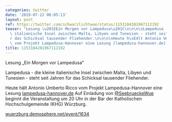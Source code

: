 ```yaml
---
categories: twitter
date: '2019-07-22 06:05:13'
layout: post
ref: https://twitter.com/schwarzlichtwue/status/1153184201967112192
teaser: "Lesung \u201EEin Morgen vor Lampedusa\u201C\n\n\n\nLampedusa - die kleine\
  \ italienische Insel zwischen Malta, Libyen und Tunesien - steht seit Jahren f\xFC\
  r das Schicksal tausender Fliehender.\n\n\n\nHeute h\xE4lt Antonio Umberto Ricco\
  \ vom Projekt Lampedusa-Hannover eine Lesung [lampedusa-hannover.de](https://www.lampedusa-hannover.de/)"
title: 1153184201967112192
---
```

Lesung „Ein Morgen vor Lampedusa“



Lampedusa - die kleine italienische Insel zwischen Malta, Libyen und Tunesien - steht seit Jahren für das Schicksal tausender Fliehender.



Heute hält Antonio Umberto Ricco vom Projekt Lampedusa-Hannover eine Lesung [lampedusa-hannover.de](https://www.lampedusa-hannover.de/)
Auf Einladung von [@SeebrueckeWue](https://twitter.com/SeebrueckeWue) beginnt die Veranstaltung um 20 Uhr in der Bar der Katholischen Hochschulgemeinde (KHG) Würzburg.



[wuerzburg.demosphere.net/event/1634](https://wuerzburg.demosphere.net/event/1634)